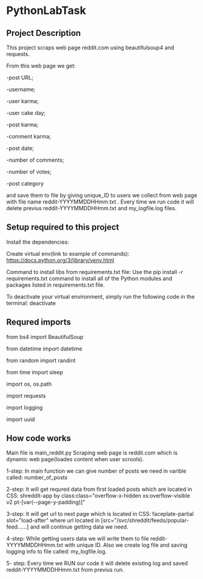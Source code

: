 # PythonLabTask

## Project Description
This project scraps web page reddit.com using beautifulsoup4 and requests.

From this web page we get:

-post URL;

-username;

-user karma;

-user cake day;

-post karma;

-comment karma;

-post date;

-number of comments;

-number of votes;

-post category

and save them to file by giving unique_ID to users we collect from web page with file name reddit-YYYYMMDDHHmm.txt .
Every time we run code it will delete previus reddit-YYYYMMDDHHmm.txt and my_logfile.log files.

## Setup required to this project
Install the dependencies:

Create virtual env(link to example of commands):
https://docs.python.org/3/library/venv.html

Command to install libs from requirements.txt file:
Use the pip install -r requirements.txt command to install all of the Python modules and packages listed in requirements.txt file.

To deactivate your virtual environment, simply run the following code in the terminal:
deactivate

## Requred imports

from bs4 import BeautifulSoup

from datetime import datetime

from random import randint

from time import sleep

import os, os.path 

import requests

import logging

import uuid

## How code works
Main file is main_reddit.py 
Scraping web page is reddit.com which is dynamic web page(loades content when user scrools).

1-step: In main function we can give number of posts we need in varible called: number_of_posts

2-step: It will get requred data from first loaded posts which are located in CSS: shreddit-app by class:class="overflow-x-hidden xs:overflow-visible v2 pt-[var(--page-y-padding)]"

3-step: It will get url to next page which is located in CSS: faceplate-partial slot="load-after" where url located in [src="/svc/shreddit/feeds/popular-feed......] and will continue getting data we need.

4-step: While getting users data we will write them to file reddit-YYYYMMDDHHmm.txt with unique ID. Also we create log file and saving logging info to file called: my_logfile.log.

5- step: Every time we RUN our code it will delete existing log and saved reddit-YYYYMMDDHHmm.txt from previus run.
